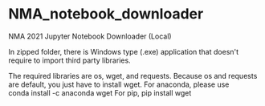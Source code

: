 # NMA_notebook_downloader
NMA 2021 Jupyter Notebook Downloader (Local)

In zipped folder, there is Windows type (.exe) application that doesn't require to import third party libraries.

The required libraries are os, wget, and requests.
Because os and requests are default, you just have to install wget.
For anaconda, please use  
conda install -c anaconda wget 
For pip, 
pip install wget
